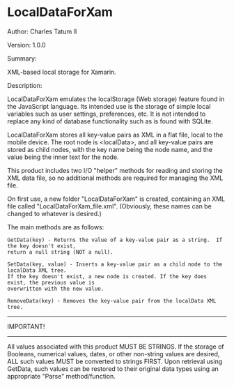 # LocalDataForXam

Author: Charles Tatum II

Version: 1.0.0

Summary:

XML-based local storage for Xamarin.

Description:

LocalDataForXam emulates the localStorage (Web storage) feature found in the JavaScript language.  Its intended use is the storage of simple local variables such as user settings, preferences, etc.  It is not intended to replace any kind of database functionality such as is found with SQLite.  

LocalDataForXam stores all key-value pairs as XML in a flat file, local to the mobile device.  The root node is &lt;localData&gt;, and all key-value pairs are stored as child nodes, with the key name being the node name, and the value being the inner text for the node.
    
This product includes two I/O "helper" methods for reading and storing the XML data file, so no additional methods are required for managing the XML file.
    
On first use, a new folder "LocalDataForXam" is created, containing an XML file called "LocalDataForXam_file.xml".  (Obviously, these names can be changed to whatever is desired.) 

The main methods are as follows:

    GetData(key) - Returns the value of a key-value pair as a string.  If the key doesn't exist, 
    return a null string (NOT a null).

    SetData(key, value) - Inserts a key-value pair as a child node to the localData XML tree.  
    If the key doesn't exist, a new node is created. If the key does exist, the previous value is 
    overwritten with the new value.

    RemoveData(key) - Removes the key-value pair from the localData XML tree.


**********
IMPORTANT!
**********

All values associated with this product MUST BE STRINGS.  If the storage of Booleans, numerical values, dates, or other non-string values are desired, ALL such values MUST be converted to strings FIRST.  Upon retrieval using GetData, such values can be restored to their original data types using an appropriate "Parse" method/function.
